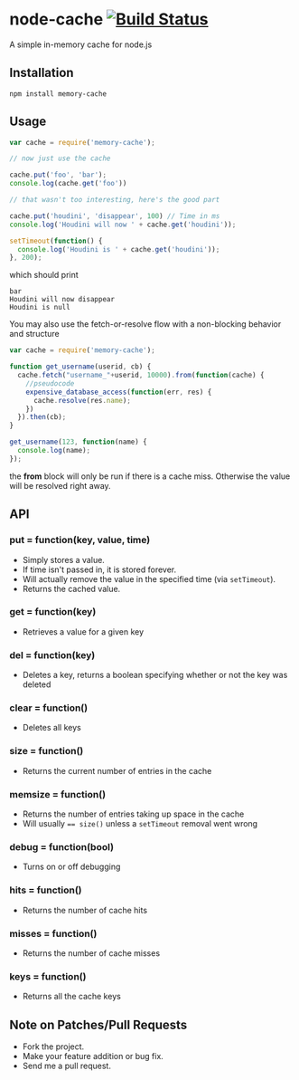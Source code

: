 # node-cache [![Build Status](https://travis-ci.org/ptarjan/node-cache.svg?branch=master)](https://travis-ci.org/ptarjan/node-cache)

A simple in-memory cache for node.js

## Installation

    npm install memory-cache

## Usage

```javascript
var cache = require('memory-cache');

// now just use the cache

cache.put('foo', 'bar');
console.log(cache.get('foo'))

// that wasn't too interesting, here's the good part

cache.put('houdini', 'disappear', 100) // Time in ms
console.log('Houdini will now ' + cache.get('houdini'));

setTimeout(function() {
  console.log('Houdini is ' + cache.get('houdini'));
}, 200);
```

which should print

    bar
    Houdini will now disappear
    Houdini is null

You may also use the fetch-or-resolve flow with a non-blocking behavior and structure
```javascript
var cache = require('memory-cache');

function get_username(userid, cb) {
  cache.fetch("username_"+userid, 10000).from(function(cache) {
    //pseudocode
    expensive_database_access(function(err, res) {
      cache.resolve(res.name);
    })
  }).then(cb);
}

get_username(123, function(name) {
  console.log(name);
});

```
the __from__ block will only be run if there is a cache miss. Otherwise the value will be resolved right away.


## API

### put = function(key, value, time)

* Simply stores a value.
* If time isn't passed in, it is stored forever.
* Will actually remove the value in the specified time (via `setTimeout`).
* Returns the cached value.

### get = function(key)

* Retrieves a value for a given key

### del = function(key)

* Deletes a key, returns a boolean specifying whether or not the key was deleted

### clear = function()

* Deletes all keys

### size = function()

* Returns the current number of entries in the cache

### memsize = function()

* Returns the number of entries taking up space in the cache
* Will usually `== size()` unless a `setTimeout` removal went wrong

### debug = function(bool)

* Turns on or off debugging

### hits = function()

* Returns the number of cache hits

### misses = function()

* Returns the number of cache misses

### keys = function()

* Returns all the cache keys


## Note on Patches/Pull Requests

* Fork the project.
* Make your feature addition or bug fix.
* Send me a pull request.
